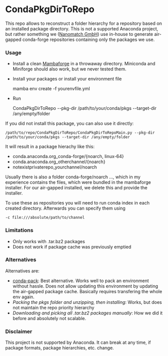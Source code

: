 # CondaPkgDirToRepo

This repo allows to reconstruct a folder hierarchy for a repository based on an installed package directory. This is not a supported Anaconda project, but rather something we ([Nanomatch GmbH](https://www.nanomatch.de)) use in-house to generate air-gapped conda-forge repositories containing only the packages we use.

### Usage

* Install a clean [Mambaforge](https://github.com/conda-forge/miniforge) in a throwaway directory. Miniconda and Miniforge should also work, but we never tested them.
* Install your packages or install your environment file

    mamba env create -f yourenvfile.yml
* Run
    
    CondaPkgDirToRepo --pkg-dir /path/to/your/conda/pkgs --target-dir /any/empty/folder

If you did not install this package, you can also use it directly:

    /path/to/repo/CondaPkgDirToRepo/CondaPkgDirToRepoMain.py --pkg-dir /path/to/your/conda/pkgs --target-dir /any/empty/folder

It will result in a package hierachy like this:

* conda.anaconda.org\_conda-forge/{noarch, linux-64}
* conda.anaconda.org\_otherchannel/{noarch}
* notexistprivaterepo\_yourchannel/noarch

Usually there is also a folder conda-forge/noarch ..., which in my experience contains the files, which were bundled in the mambaforge installer. For our air-gapped installed, we delete this and provide the installer.

To use these as repositories you will need to run conda index in each created directory. Afterwards you can specify them using

    
    -c file:///absolute/path/to/channel

### Limitations

* Only works with .tar.bz2 packages
* Does not work if package cache was previously emptied

### Alternatives
Alternatives are:

* [conda-pack](https://conda.github.io/conda-pack/): Best alternative. Works well to pack an environment without hassle. Does not allow updating this environment by updating the air-gapped package cache. Basically requires transfering the whole env again.
* *Packing the pkgs folder and unzipping, then installing*: Works, but does not maintain the repo priority hierarchy
* *Downloading and picking all .tar.bz2 packages manually*: How we did it before and absolutely not scalable.



### Disclaimer
This project is not supported by Anaconda. It can break at any time, if package formats, package hierarchies, etc. change.
